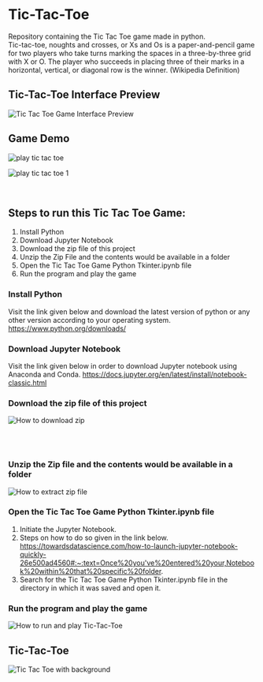 # Tic-Tac-Toe
Repository containing the Tic Tac Toe game made in python. <br>
Tic-tac-toe, noughts and crosses, or Xs and Os is a paper-and-pencil game for two players who take turns marking the spaces in a three-by-three grid with X or O. The player who succeeds in placing three of their marks in a horizontal, vertical, or diagonal row is the winner. (Wikipedia Definition)

## Tic-Tac-Toe Interface Preview
![Tic Tac Toe Game Interface Preview](https://user-images.githubusercontent.com/51916219/166132758-1e84a98e-f5e6-4ec7-b394-446cc76dff4a.png)


## Game Demo
![play tic tac toe](https://user-images.githubusercontent.com/51916219/166132577-681894d8-eabc-49d7-a00d-acba62769253.gif)

![play tic tac toe 1](https://user-images.githubusercontent.com/51916219/166132614-c9d45745-3022-4a56-8197-65135f503479.gif)

<br>

## Steps to run this Tic Tac Toe Game:
1. Install Python
2. Download Jupyter Notebook
3. Download the zip file of this project
4. Unzip the Zip File and the contents would be available in a folder
5. Open the Tic Tac Toe Game Python Tkinter.ipynb file
6. Run the program and play the game




### Install Python
Visit the link given below and download the latest version of python or any other version according to your operating system.
https://www.python.org/downloads/


### Download Jupyter Notebook
Visit the link given below in order to download Jupyter notebook using Anaconda and Conda.
https://docs.jupyter.org/en/latest/install/notebook-classic.html


### Download the zip file of this project
![How to download zip](https://user-images.githubusercontent.com/51916219/166132050-4489c671-9b80-49b3-9d2a-ade1578d4a78.gif)

<br>
<br>

### Unzip the Zip file and the contents would be available in a folder
![How to extract zip file](https://user-images.githubusercontent.com/51916219/166132168-2f516c97-8398-440e-8ba6-4ac5352d3bb4.gif)


### Open the Tic Tac Toe Game Python Tkinter.ipynb file
1. Initiate the Jupyter Notebook.
2. Steps on how to do so given in the link below.
   https://towardsdatascience.com/how-to-launch-jupyter-notebook-quickly-26e500ad4560#:~:text=Once%20you've%20entered%20your,Notebook%20within%20that%20specific%20folder.
3. Search for the Tic Tac Toe Game Python Tkinter.ipynb file in the directory in which it was saved and open it.


### Run the program and play the game
![How to run and play Tic-Tac-Toe](https://user-images.githubusercontent.com/51916219/166132466-b904ddd4-bca4-4801-bb04-196716e4f3d5.gif)

## Tic-Tac-Toe
![Tic Tac Toe with background](https://user-images.githubusercontent.com/51916219/167236050-5aff6ea2-7ba3-4c61-89eb-8ab92521f964.gif)

